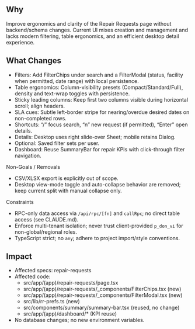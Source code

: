 ## Why
Improve ergonomics and clarity of the Repair Requests page without backend/schema changes. Current UI mixes creation and management and lacks modern filtering, table ergonomics, and an efficient desktop detail experience.

## What Changes
- Filters: Add FilterChips under search and a FilterModal (status, facility when permitted, date range) with local persistence.
- Table ergonomics: Column-visibility presets (Compact/Standard/Full), density and text-wrap toggles with persistence.
- Sticky leading columns: Keep first two columns visible during horizontal scroll; align headers.
- SLA cues: Subtle left-border stripe for nearing/overdue desired dates on non-completed rows.
- Shortcuts: “/” focus search, “n” new request (if permitted), “Enter” open details.
- Details: Desktop uses right slide-over Sheet; mobile retains Dialog.
- Optional: Saved filter sets per user.
- Dashboard: Reuse SummaryBar for repair KPIs with click-through filter navigation.

Non-Goals / Removals
- CSV/XLSX export is explicitly out of scope.
- Desktop view-mode toggle and auto-collapse behavior are removed; keep current split with manual collapse only.

Constraints
- RPC-only data access via `/api/rpc/[fn]` and `callRpc`; no direct table access (see CLAUDE.md).
- Enforce multi-tenant isolation; never trust client-provided `p_don_vi` for non-global/regional roles.
- TypeScript strict; no `any`; adhere to project import/style conventions.

## Impact
- Affected specs: repair-requests
- Affected code:
  - src/app/(app)/repair-requests/page.tsx
  - src/app/(app)/repair-requests/_components/FilterChips.tsx (new)
  - src/app/(app)/repair-requests/_components/FilterModal.tsx (new)
  - src/lib/rr-prefs.ts (new)
  - src/components/summary/summary-bar.tsx (reused, no change)
  - src/app/(app)/dashboard/* (KPI reuse)
- No database changes; no new environment variables.
